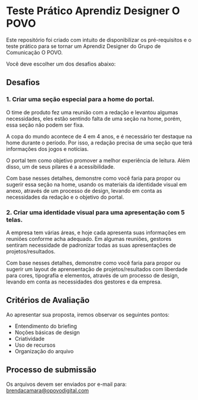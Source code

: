 # Teste Prático Aprendiz Designer O POVO
Este repositório foi criado com intuito de disponibilizar os pré-requisitos e o teste prático para se tornar um Aprendiz Designer do Grupo de Comunicação O POVO.

Você deve escolher um dos desafios abaixo:

## Desafios
### <b>1. Criar uma seção especial para a home do portal.</b>

O time de produto fez uma reunião com a redação e levantou algumas necessidades, eles estão sentindo falta de uma seção na home, porém, essa seção não podem ser fixa.

A copa do mundo acontece de 4 em 4 anos, e é necessário ter destaque na home durante o período. Por isso, a redação precisa de uma seção que terá informações dos jogos e notícias.

O portal tem como objetivo promover a melhor experiência de leitura. Além disso, um de seus pilares é a acessibilidade.

Com base nesses detalhes, demonstre como você faria para propor ou sugerir essa seção na home, usando os materiais da identidade visual em anexo, através de um processo de design, levando em conta as necessidades da redação e o objetivo do portal.

### <b>2. Criar uma identidade visual para uma apresentação com 5 telas.</b>

A empresa tem várias áreas, e hoje cada apresenta suas informações em reuniões conforme acha adequado. Em algumas reuniões, gestores sentiram necessidade de padronizar todas as suas apresentações de projetos/resultados. 

Com base nesses detalhes, demonstre como você faria para propor ou sugerir um layout de aprensentação de projetos/resultados com liberdade para cores, tipografia e elementos, através de um processo de design, levando em conta as necessidades dos gestores e da empresa.

## Critérios de Avaliação
Ao apresentar sua proposta, iremos observar os seguintes pontos:
- Entendimento do briefing
- Noções básicas de design
- Criatividade
- Uso de recursos
- Organização do arquivo

## Processo de submissão
Os arquivos devem ser enviados por e-mail para: brendacamara@opovodigital.com
